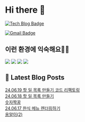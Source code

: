 # Hi there 👋

[![Tech Blog Badge](http://img.shields.io/badge/tistory-black?style=flat-square&logo=Tistory&link=https://codingpracticenote.tistory.com/)](https://codingpracticenote.tistory.com/)
	
[![Gmail Badge](https://img.shields.io/badge/Gmail-d14836?style=flat-square&logo=Gmail&logoColor=white&link=mailto:tkdrnr1215@gmail.com)](mailto:tkdrnr1215@gmail.com)

## 이런 환경에 익숙해요✍🏼

<img src="https://img.shields.io/badge/CSS3-1572B6?style=flat-square&logo=CSS3&logoColor=white"/> </t>
<img src="https://img.shields.io/badge/HTML5-E34F26?style=flat-square&logo=HTML5&logoColor=white"/> 
<img src="https://img.shields.io/badge/JavaScript-F7DF1E?style=flat-square&logo=JavaScript&logoColor=white"/>
<img src="https://img.shields.io/badge/TypeScript-3178C6?style=flat-square&logo=TypeScript&logoColor=white"/>

## 📕 Latest Blog Posts

<a href=https://codingpracticenote.tistory.com/235>24.06.19 할 일 목록 만들기 코드 리팩토링</a></br><a href=https://codingpracticenote.tistory.com/234>24.06.18 할 일 목록 만들기</a></br><a href=https://codingpracticenote.tistory.com/233>숫자짝꿍</a></br><a href=https://codingpracticenote.tistory.com/232>24.06.17 한식 메뉴 렌더링하기</a></br><a href=https://codingpracticenote.tistory.com/231>옹알이(2)</a></br>